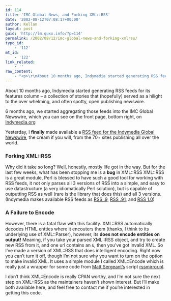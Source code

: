 ```yaml
---
id: 114
title: 'IMC Global News, and Forking XML::RSS'
date: '2002-08-12T07:08:17+00:00'
author: Kellan
layout: post
guid: 'http://lm.quxx.info/?p=114'
permalink: /2002/08/12/imc-global-news-and-forking-xmlrss/
typo_id:
    - '112'
mt_id:
    - '122'
link_related:
    - ''
raw_content:
    - "<p>\r\nAbout 10 months ago, Indymedia started generating RSS feeds for its features column - a collection of stories that (hopefully) served as a hilight to the over whelming, and often spotty, open publishing newswire.\r\n</p>\r\n<p>\r\n6 months ago, we started aggregating those feeds into the IMC Global Newswire, which you can see on the front page, bottom right, on <a href=\\\"http://www.indymedia.org\\\">Indymedia.org</a>\r\n</p>\r\n<p>\r\nYesterday, I <b>finally</b> made available a <a href=\\\"http://www.indymedia.org/global.1-0.rss\\\">RSS feed for the Indymedia Global Newswire</a>, the cream if you will, from the 70+ sites publishing all over the world.\r\n</p>\r\n<p>\r\n<h3>Forking XML::RSS</h3>  \r\nWhy did it take so long?  Well, honestly, mostly life got in the way.  But for the last few weeks, what has been stopping me is a <b>bug</b> in XML::RSS \r\n</p>\r\n<p>\r\nXML::RSS is a great module, Perl is blessed to have such a good tool for working with RSS feeds, it not only parses all 3 versions of RSS into a simple, and easy to use datastructure (a very idiomatically Perl solution), but is capable of outputting RSS as well (rare is the library that does this) and all 3 versions. (Indymedia makes available RSS feeds as <a href=\\\"http://www.indymedia.org/features.0-9.rdf\\\">RSS .9</a>, <a href=\\\"http://www.indymedia.org/features.0-91.rdf\\\">RSS .91</a>, and <a href=\\\"http://www.indymedia.org/features.1-0.rdf\\\">RSS 1.0</a>)\r\n</p>\r\n<p>\r\n<h3>A Failure to Encode</h3>\r\nHowever, there is a fatal flaw with this facility.  XML::RSS automatically decodes HTML entties where it encouters them (thanks, I think to its underlying use of XML::Parser), however, its <b>does not encode entities on output!</b>  Meaning, if you take your parsed XML::RSS object, and try to create new RSS from it, and one url contains an <code>&amp;</code>, then you\\'ve got invalid XML.\r\n</p>\r\n<p>\r\nSo I\\'ve made a version of XML::RSS that does intelligent encoding.  Right now you can\\'t turn it off, though I\\'m not sure why you want to turn on the option to make invalid XML.  It uses a simple module I called XML::Encode which is really just a wrapper for some code from \r\n<a href=\\\"http://use.perl.org/~Matts/journal\\\">Matt Sergeant\\'s</a> script <a href=\\\" http://axkit.org/download/rssmirror.pl\\\">rssmirror.pl</a>.\r\n</p>\r\n<p>\r\nI don\\'t think XML::Encode is really CPAN worthy, and I\\'m not sure the next step on XML::RSS as the maintainers haven\\'t shown interest.  But I\\'ll make both available here, and feel free to contact me if you\\'re interested in getting this code.\r\n</p>"
---
```


About 10 months ago, Indymedia started generating RSS feeds for its features column – a collection of stories that (hopefully) served as a hilight to the over whelming, and often spotty, open publishing newswire.

6 months ago, we started aggregating those feeds into the IMC Global Newswire, which you can see on the front page, bottom right, on [Indymedia.org](http://www.indymedia.org)

Yesterday, I **finally** made available a [RSS feed for the Indymedia Global Newswire](http://www.indymedia.org/global.1-0.rss), the cream if you will, from the 70+ sites publishing all over the world.

### Forking XML::RSS

  
Why did it take so long? Well, honestly, mostly life got in the way. But for the last few weeks, what has been stopping me is a **bug** in XML::RSS XML::RSS is a great module, Perl is blessed to have such a good tool for working with RSS feeds, it not only parses all 3 versions of RSS into a simple, and easy to use datastructure (a very idiomatically Perl solution), but is capable of outputting RSS as well (rare is the library that does this) and all 3 versions. (Indymedia makes available RSS feeds as [RSS .9](http://www.indymedia.org/features.0-9.rdf), [RSS .91](http://www.indymedia.org/features.0-91.rdf), and [RSS 1.0](http://www.indymedia.org/features.1-0.rdf))

### A Failure to Encode

However, there is a fatal flaw with this facility. XML::RSS automatically decodes HTML entties where it encouters them (thanks, I think to its underlying use of XML::Parser), however, its **does not encode entities on output!** Meaning, if you take your parsed XML::RSS object, and try to create new RSS from it, and one url contains an `&`, then you’ve got invalid XML. So I’ve made a version of XML::RSS that does intelligent encoding. Right now you can’t turn it off, though I’m not sure why you want to turn on the option to make invalid XML. It uses a simple module I called XML::Encode which is really just a wrapper for some code from [Matt Sergeant’s](http://use.perl.org/~Matts/journal) script [rssmirror.pl](< http://axkit.org/download/rssmirror.pl>).

I don’t think XML::Encode is really CPAN worthy, and I’m not sure the next step on XML::RSS as the maintainers haven’t shown interest. But I’ll make both available here, and feel free to contact me if you’re interested in getting this code.